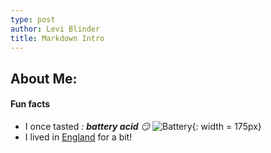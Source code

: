 ```yaml
---
type: post
author: Levi Blinder
title: Markdown Intro
---
```


## About Me:

#### Fun facts
  * I once tasted *: __battery acid__ :smirk:*
![Battery](https://github.com/leviBlinder/HUM331-Class-Repository/blob/master/images/battery.jpeg){: width = 175px}
  * I lived in [England](https://en.wikipedia.org/wiki/England) for a bit\!

